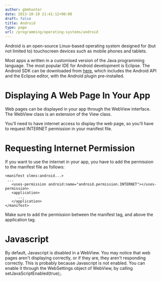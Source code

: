 ```yaml
---
author: gbmhunter
date: 2013-10-10 21:41:12+00:00
draft: false
title: Android
type: page
url: /programming/operating-systems/android
---
```


Android is an open-source Linux-based operating system designed for (but not limited to) touchscreen devices such as mobile phones and tablets.




Most apps a written in a customised version of the Java programming language. The most popular IDE for Android development is Eclipse. The Android SDK can be downloaded from [here](http://developer.android.com/sdk/index.html), which includes the Android API and the Eclipse editor, with the Android plugin pre-installed.




# Displaying A Web Page In Your App




Web pages can be displayed in your app through the WebView interface. The WebView class is an extension of the View class.




You'll need to have internet access to display the web page, so you'll have to request INTERNET permission in your manifest file.




# Requesting Internet Permission




If you want to use the internet in your app, you have to add the permission to the manifest file as follows:



    
    <manifest xlmns:android...>
     ...
       <uses-permission android:name="android.permission.INTERNET"></uses-permission>
       <application>
          ...
       </application>
    </manifest>




Make sure to add the permission between the manifest tag, and above the application tag.




# Javascript




By default, Javascript is disabled in a WebView. You may notice that web pages aren't displaying correctly, or if they are, they aren't responding correctly. This is probably because Javascript is not enabled. You can enable it through the WebSettings object of WebView, by calling setJavaScriptEnabled(true);.
